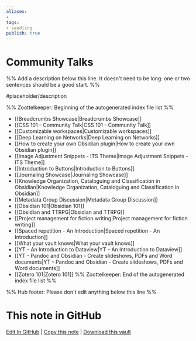 ```yaml
---
aliases: 
- 
tags:
- seedling
publish: true
---
```


# Community Talks

%% Add a description below this line. It doesn't need to be long: one or two sentences should be a good start. %%

#placeholder/description 

%% Zoottelkeeper: Beginning of the autogenerated index file list  %%
-  [[Breadcrumbs Showcase|Breadcrumbs Showcase]]
-  [[CSS 101 - Community Talk|CSS 101 - Community Talk]]
-  [[Customizable workspaces|Customizable workspaces]]
-  [[Deep Learning on Networks|Deep Learning on Networks]]
-  [[How to create your own Obsidian plugin|How to create your own Obsidian plugin]]
-  [[Image Adjustment Snippets - ITS Theme|Image Adjustment Snippets - ITS Theme]]
-  [[Introduction to Buttons|Introduction to Buttons]]
-  [[Journaling Showcase|Journaling Showcase]]
-  [[Knowledge Organization, Cataloguing and Classification in Obsidian|Knowledge Organization, Cataloguing and Classification in Obsidian]]
-  [[Metadata Group Discussion|Metadata Group Discussion]]
-  [[Obsidian 101|Obsidian 101]]
-  [[Obsidian and TTRPG|Obsidian and TTRPG]]
-  [[Project management for fiction writing|Project management for fiction writing]]
-  [[Spaced repetition - An Introduction|Spaced repetition - An Introduction]]
-  [[What your vault knows|What your vault knows]]
-  [[YT - An Introduction to Dataview|YT - An Introduction to Dataview]]
-  [[YT - Pandoc and Obsidian - Create slideshows, PDFs and Word documents|YT - Pandoc and Obsidian - Create slideshows, PDFs and Word documents]]
-  [[Zotero 101|Zotero 101]]
%% Zoottelkeeper: End of the autogenerated index file list  %%

%% Hub footer: Please don't edit anything below this line %%

# This note in GitHub

<span class="git-footer">[Edit In GitHub](https://github.dev/obsidian-community/obsidian-hub/blob/main/01%20-%20Community/Video%20Channels/Community%20Talks.md "git-hub-edit-note") | [Copy this note](https://raw.githubusercontent.com/obsidian-community/obsidian-hub/main/01%20-%20Community/Video%20Channels/Community%20Talks.md "git-hub-copy-note") | [Download this vault](https://github.com/obsidian-community/obsidian-hub/archive/refs/heads/main.zip "git-hub-download-vault") </span>
